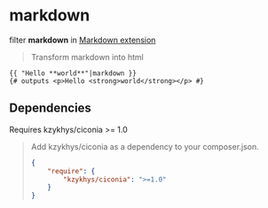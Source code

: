 markdown
========

filter **markdown** in [Markdown extension](../Markdonw.md)

> Transform markdown into html

```
{{ "Hello **world**"|markdown }}
{# outputs <p>Hello <strong>world</strong></p> #}
```

Dependencies
------------

Requires kzykhys/ciconia >= 1.0

> Add kzykhys/ciconia as a dependency to your composer.json.
>
> ``` json
> {
>     "require": {
>         "kzykhys/ciconia": ">=1.0"
>     }
> }
> ```